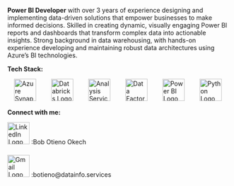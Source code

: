 **Power BI Developer** with over 3 years of experience designing and implementing data-driven solutions that empower businesses to make informed decisions. Skilled in creating dynamic, visually engaging Power BI reports and dashboards that transform complex data into actionable insights. Strong background in data warehousing, with hands-on experience developing and maintaining robust data architectures using Azure’s BI technologies.

**Tech Stack:**

<p align="left">
  <img src="https://seeklogo.com/images/A/azure-synapse-analytics-logo-B87A556A9C-seeklogo.com.png" alt="Azure Synapse Logo" width="50" height="50" style="margin: 0 15px;" />
  <img src="https://seeklogo.com/images/A/azure-databricks-logo-AB590543D3-seeklogo.com.png" alt="Databricks Logo" width="50" height="50" style="margin: 0 15px;" />
  <img src="https://seeklogo.com/images/A/azure-analysis-services-logo-23C57CEFE6-seeklogo.com.png" alt="Analysis Services Logo" width="50" height="50" style="margin: 0 15px;" />
  <img src="https://seeklogo.com/images/A/azure-data-factory-logo-06B3BC2DAD-seeklogo.com.png" alt="Data Factory Logo" width="50" height="50" style="margin: 0 15px;" />
  <img src="https://seeklogo.com/images/P/power-bi-icon-logo-E1B451ED39-seeklogo.com.png" alt="Power BI Logo" width="50" height="50" style="margin: 0 15px;" />
  <img src="https://images.seeklogo.com/logo-png/27/1/python-logo-png_seeklogo-273830.png?v=638687123350000000" alt="Python Logo" width="50" height="50" style="margin: 0 15px;" />
</p>

**Connect with me:**

<p align="left">
  <img src="https://static.vecteezy.com/system/resources/previews/018/930/587/non_2x/linkedin-logo-linkedin-icon-transparent-free-png.png" alt="LinkedIn Logo" width="50" height="50" style="margin-bottom: 10px;" /><be> :Bob Otieno Okech
</p>
<p align="left">
  <img src="https://seeklogo.com/images/G/google-gmail-logo-620D76A63C-seeklogo.com.png" alt="Gmail Logo" width="50" height="50" style="margin-bottom: 10px;" /><be>   :botieno@datainfo.services
</p>


